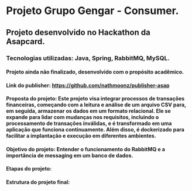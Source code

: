 # Projeto Grupo Gengar - Consumer.

## Projeto desenvolvido no Hackathon da Asapcard.

### Tecnologias utilizadas: Java, Spring, RabbitMQ, MySQL.

#### Projeto ainda não finalizado, desenvolvido com o propósito acadêmico.

#### Link do publisher: https://github.com/nathmoonz/publisher-asap

#### Proposta do projeto: Este projeto visa integrar processos de transações financeiras, começando com a leitura e análise de um arquivo CSV para, em seguida, armazenar os dados em um formato relacional. Ele se expande para lidar com mudanças nos requisitos, incluindo o processamento de transações inválidas, e é transformado em uma aplicação que funciona continuamente. Além disso, é dockerizado para facilitar a implantação e execução em diferentes ambientes.

#### Objetivo do projeto: Entender o funcionamento do RabbitMQ e a importância de messaging em um banco de dados.

#### Etapas do projeto:

#### Estrutura do projeto final:
